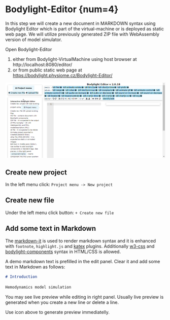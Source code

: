 # Bodylight-Editor {num=4}

In this step we will create a new document in MARKDOWN syntax using Bodylight Editor which is part of the virtual-machine or is deployed as static web page. We will utilize previously generated ZIP file with WebAssembly version of model simulator.

Open Bodylight-Editor

1. either from Bodylight-VirtualMachine using host browser at http://localhost:8080/editor/
2. or from public static web page at https://bodylight.physiome.cz/Bodylight-Editor/

![Editor](../img/BodylightEditor1.png)

## Create new project

In the left menu click: `Project menu -> New project`

## Create new file

Under the left menu click button: `+ Create new file`

## Add some text in Markdown

The [markdown-it](https://markdown-it.github.io) is used to render markdown syntax and it is enhanced with `footnote`, `highlight.js` and [katex](https://katex.org) plugins. Additionally [w3-css](https://www.w3schools.com/w3css/defaulT.asp) and [bodylight-components](advanced4editor.md) syntax in HTML/CSS is allowed.

A demo markdown text is prefilled in the edit panel. Clear it and add some text in Markdown as follows:

```markdown
# Introduction

Hemodynamics model simulation
```

You may see live preview while editing in right panel. Usually live preview is generated when you create a new line or delete a line.

Use icon  above to generate preview immediatelly.
